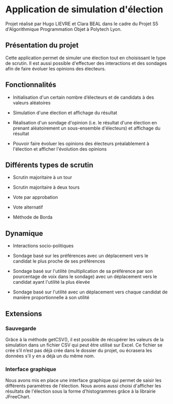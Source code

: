 # Application de simulation d'élection

Projet réalisé par Hugo LIEVRE et Clara BEAL dans le cadre du Projet S5 d'Algorithmique Programmation Objet à Polytech Lyon.

## Présentation du projet

Cette application permet de simuler une élection tout en choisissant le type de scrutin. Il est aussi possible d'effectuer des interactions et des sondages afin de faire évoluer les opinions des électeurs.

## Fonctionnalités 

- Initialisation d'un certain nombre d’électeurs et de candidats à des valeurs aléatoires

- Simulation d'une élection et affichage du résultat

- Réalisation d'un sondage d'opinion (i.e. le résultat d'une élection en prenant aléatoirement un sous-ensemble d'électeurs) et affichage du résultat

- Pouvoir faire évoluer les opinions des électeurs préalablement à l'élection et afficher l'évolution des opinions 

## Différents types de scrutin

- Scrutin majoritaire à un tour

- Scrutin majoritaire à deux tours

- Vote par approbation

- Vote alternatif

- Méthode de Borda

## Dynamique

- Interactions socio-politiques

- Sondage basé sur les préférences avec un déplacement vers le candidat le plus proche de ses préférences

- Sondage basé sur l'utilité (multiplication de sa préférence par son pourcentage de voix dans le sondage) avec un déplacement vers le candidat ayant l'utilité la plus élevée

- Sondage basé sur l'utilité avec un déplacement vers chaque candidat de manière proportionnelle à son utilité

## Extensions

### Sauvegarde

Grâce à la méthode getCSV(), il est possible de récupérer les valeurs de la simulation dans un fichier CSV qui peut être utilisé sur Excel. Ce fichier se crée s’il n’est pas déjà crée dans le dossier du projet, ou écrasera les données s’il y en a déjà un du même nom.

### Interface graphique

Nous avons mis en place une interface graphique qui permet de saisir les différents paramètres de l'élection. Nous avons aussi choisi d'afficher les résultats de l'élection sous la forme d'histogrammes grâce à la librairie JFreeChart.